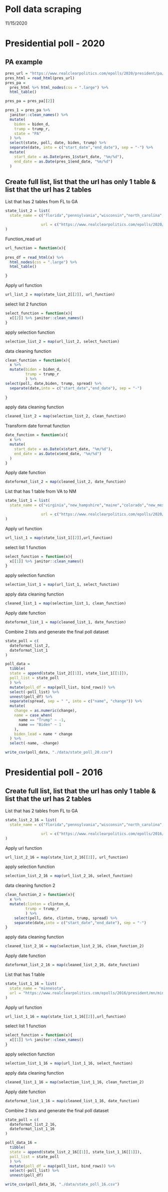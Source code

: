 Poll data scraping
================
11/15/2020

# Presidential poll - 2020

## PA example

``` r
pres_url = "https://www.realclearpolitics.com/epolls/2020/president/pa/pennsylvania_trump_vs_biden-6861.html"
pres_html = read_html(pres_url)
pres_pa = 
  pres_html %>% html_nodes(css = ".large") %>% 
  html_table()

pres_pa = pres_pa[[2]] 

pres_1 = pres_pa %>% 
  janitor::clean_names() %>% 
  mutate(
    biden = biden_d,
    trump = trump_r,
    state = "PA"
  ) %>%
  select(state, poll, date, biden, trump) %>% 
  separate(date, into = c("start_date","end_date"), sep = "-") %>% 
  mutate(
    start_date = as.Date(pres_1$start_date, "%m/%d"),
    end_date = as.Date(pres_1$end_date, "%m/%d")
  )
```

## Create full list, list that the url has only 1 table & list that the url has 2 tables

List that has 2 tables from FL to GA

``` r
state_list_2 = list(
  state_name = c("florida","pennsylvania","wisconsin","north_carolina","michigan","ohio","minnesota","iowa", "arizona","nevada","texas","georgia"),

                url = c("https://www.realclearpolitics.com/epolls/2020/president/fl/florida_trump_vs_biden-6841.html", "https://www.realclearpolitics.com/epolls/2020/president/pa/pennsylvania_trump_vs_biden-6861.html","https://www.realclearpolitics.com/epolls/2020/president/wi/wisconsin_trump_vs_biden-6849.html", "https://www.realclearpolitics.com/epolls/2020/president/nc/north_carolina_trump_vs_biden-6744.html","https://www.realclearpolitics.com/epolls/2020/president/mi/michigan_trump_vs_biden-6761.html","https://www.realclearpolitics.com/epolls/2020/president/oh/ohio_trump_vs_biden-6765.html","https://www.realclearpolitics.com/epolls/2020/president/mn/minnesota_trump_vs_biden-6966.html","https://www.realclearpolitics.com/epolls/2020/president/ia/iowa_trump_vs_biden-6787.html","https://www.realclearpolitics.com/epolls/2020/president/az/arizona_trump_vs_biden-6807.html","https://www.realclearpolitics.com/epolls/2020/president/nv/nevada_trump_vs_biden-6867.html","https://www.realclearpolitics.com/epolls/2020/president/tx/texas_trump_vs_biden-6818.html","https://www.realclearpolitics.com/epolls/2020/president/ga/georgia_trump_vs_biden-6974.html")
)
```

Function\_read url

``` r
url_function = function(x){
  
pres_df = read_html(x) %>% 
  html_nodes(css = ".large") %>% 
  html_table()

}
```

Apply url function

``` r
url_list_2 = map(state_list_2[[2]], url_function)
```

select list 2 function

``` r
select_function = function(x){
  x[[2]] %>% janitor::clean_names()
}
```

apply selection function

``` r
selection_list_2 = map(url_list_2, select_function)
```

data cleaning function

``` r
clean_function = function(x){
  x %>% 
  mutate(biden = biden_d,
         trump = trump_r
         ) %>% 
select(poll, date,biden, trump, spread) %>% 
  separate(date,into = c("start_date","end_date"), sep = "-")
    
}
```

apply data cleaning function

``` r
cleaned_list_2 = map(selection_list_2, clean_function)
```

Transform date format function

``` r
date_function = function(x){
  x %>% 
  mutate(
    start_date = as.Date(x$start_date, "%m/%d"),
    end_date = as.Date(x$end_date, "%m/%d")
  )
}
```

Apply date function

``` r
dateformat_list_2 = map(cleaned_list_2, date_function)
```

List that has 1 table from VA to NM

``` r
state_list_1 = list(
  state_name = c("virginia","new_hampshire","maine","colorado","new_mexico"),

                url = c("https://www.realclearpolitics.com/epolls/2020/president/va/virginia_trump_vs_biden-6988.html","https://www.realclearpolitics.com/epolls/2020/president/nh/new_hampshire_trump_vs_biden-6779.html","https://www.realclearpolitics.com/epolls/2020/president/me/maine_trump_vs_biden-6922.html","https://www.realclearpolitics.com/epolls/2020/president/co/colorado_trump_vs_biden-6940.html","https://www.realclearpolitics.com/epolls/2020/president/nm/new_mexico_trump_vs_biden-6993.html")
)
```

Apply url function

``` r
url_list_1 = map(state_list_1[[2]],url_function)
```

select list 1 function

``` r
select_function = function(x){
  x[[1]] %>% janitor::clean_names()
}
```

apply selection function

``` r
selection_list_1 = map(url_list_1, select_function)
```

apply data cleaning function

``` r
cleaned_list_1 = map(selection_list_1, clean_function)
```

Apply date function

``` r
dateformat_list_1 = map(cleaned_list_1, date_function)
```

Combine 2 lists and generate the final poll dataset

``` r
state_poll = c(
  dateformat_list_2,
  dateformat_list_1
) 

poll_data = 
  tibble(
  state = append(state_list_2[[1]], state_list_1[[1]]),
  poll_list = state_poll
  ) %>% 
  mutate(poll_df = map(poll_list, bind_rows)) %>% 
  select(-poll_list) %>% 
  unnest(poll_df) %>% 
  separate(spread, sep = " ", into = c("name", "change")) %>% 
  mutate(
    change = as.numeric(change),
    name = case_when(
      name == "Trump" ~ -1,
      name == "Biden" ~ 1
    ),
    biden_lead = name * change
  ) %>% 
  select(-name, -change)

write_csv(poll_data, "./data/state_poll_20.csv")
```

# Presidential poll - 2016

## Create full list, list that the url has only 1 table & list that the url has 2 tables

List that has 2 tables from FL to GA

``` r
state_list_2_16 = list(
  state_name = c("florida","pennsylvania","wisconsin","north_carolina","michigan","ohio","iowa", "arizona","nevada","texas","georgia", "virginia", "new_hampshire", "maine", "colorado", "new_mexico"),

                url = c("https://www.realclearpolitics.com/epolls/2016/president/fl/florida_trump_vs_clinton_vs_johnson_vs_stein-5963.html", "https://www.realclearpolitics.com/epolls/2016/president/pa/pennsylvania_trump_vs_clinton_vs_johnson_vs_stein-5964.html", "https://www.realclearpolitics.com/epolls/2016/president/wi/wisconsin_trump_vs_clinton_vs_johnson_vs_stein-5976.html", "https://www.realclearpolitics.com/epolls/2016/president/nc/north_carolina_trump_vs_clinton_vs_johnson-5951.html", "https://www.realclearpolitics.com/epolls/2016/president/mi/michigan_trump_vs_clinton_vs_johnson_vs_stein-6008.html", "https://www.realclearpolitics.com/epolls/2016/president/oh/ohio_trump_vs_clinton_vs_johnson_vs_stein-5970.html", "https://www.realclearpolitics.com/epolls/2016/president/ia/iowa_trump_vs_clinton_vs_johnson_vs_stein-5981.html", "https://www.realclearpolitics.com/epolls/2016/president/az/arizona_trump_vs_clinton_vs_johnson_vs_stein-6087.html", "https://www.realclearpolitics.com/epolls/2016/president/nv/nevada_trump_vs_clinton_vs_johnson-6004.html", "https://www.realclearpolitics.com/epolls/2016/president/tx/texas_trump_vs_clinton_vs_johnson_vs_stein-6104.html", "https://www.realclearpolitics.com/epolls/2016/president/ga/georgia_trump_vs_clinton_vs_johnson-5968.html", "https://www.realclearpolitics.com/epolls/2016/president/va/virginia_trump_vs_clinton_vs_johnson_vs_stein-5966.html", "https://www.realclearpolitics.com/epolls/2016/president/nh/new_hampshire_trump_vs_clinton_vs_johnson_vs_stein-6022.html", "https://www.realclearpolitics.com/epolls/2016/president/me/maine_trump_vs_clinton_vs_johnson_vs_stein-6091.html", "https://www.realclearpolitics.com/epolls/2016/president/co/colorado_trump_vs_clinton_vs_johnson_vs_stein-5974.html", "https://www.realclearpolitics.com/epolls/2016/president/nm/new_mexico_trump_vs_clinton_vs_johnson_vs_stein-6113.html")
)
```

Apply url function

``` r
url_list_2_16 = map(state_list_2_16[[2]], url_function)
```

apply selection function

``` r
selection_list_2_16 = map(url_list_2_16, select_function)
```

data cleaning function 2

``` r
clean_function_2 = function(x){
  x %>% 
  mutate(clinton = clinton_d,
         trump = trump_r
         ) %>% 
    select(poll, date, clinton, trump, spread) %>% 
    separate(date,into = c("start_date","end_date"), sep = "-")
}
```

apply data cleaning function

``` r
cleaned_list_2_16 = map(selection_list_2_16, clean_function_2)
```

Apply date function

``` r
dateformat_list_2_16 = map(cleaned_list_2_16, date_function)
```

List that has 1 table

``` r
state_list_1_16 = list(
  state_name = "minnesota",
  url = "https://www.realclearpolitics.com/epolls/2016/president/mn/minnesota_trump_vs_clinton_vs_johnson_vs_stein-6138.html"
)
```

Apply url function

``` r
url_list_1_16 = map(state_list_1_16[[2]],url_function)
```

select list 1 function

``` r
select_function = function(x){
  x[[1]] %>% janitor::clean_names()
}
```

apply selection function

``` r
selection_list_1_16 = map(url_list_1_16, select_function)
```

apply data cleaning function

``` r
cleaned_list_1_16 = map(selection_list_1_16, clean_function_2)
```

Apply date function

``` r
dateformat_list_1_16 = map(cleaned_list_1_16, date_function)
```

Combine 2 lists and generate the final poll dataset

``` r
state_poll = c(
  dateformat_list_2_16,
  dateformat_list_1_16
) 

poll_data_16 = 
  tibble(
  state = append(state_list_2_16[[1]], state_list_1_16[[1]]),
  poll_list = state_poll
  ) %>% 
  mutate(poll_df = map(poll_list, bind_rows)) %>% 
  select(-poll_list) %>% 
  unnest(poll_df)

write_csv(poll_data_16, "./data/state_poll_16.csv")
```
